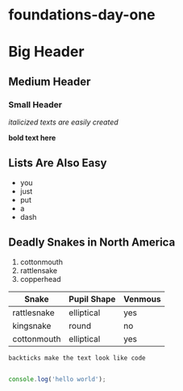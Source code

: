 # foundations-day-one

# Big Header
## Medium Header
### Small Header


*italicized texts are easily created*

**bold text here**

## Lists Are Also Easy ##
- you
- just
- put 
- a 
- dash


## Deadly Snakes in North America ##
1. cottonmouth
1. rattlensake
1. copperhead


| Snake | Pupil Shape  | Venmous  | 
|---|---|---|
|  rattlesnake |  elliptical |  yes |
|  kingsnake | round  | no  |
|  cottonmouth |elliptical   | yes  |


` backticks make the text look like code `

```js

console.log('hello world'); 
```
